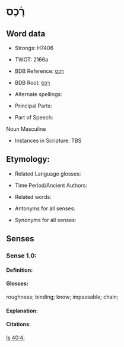 # רֶ֫כֶס

<!-- Status: S2="NeedsEdits" -->
<!-- Lexica used for edits:   -->

## Word data

* Strongs: H7406

* TWOT: 2166a

* BDB Reference: [רֶ֫כֶס](rc://en/bdb/dict/t.ct.ab)

* BDB Root: [רכס](rc://en/bdb/dict/t.ct.aa)

* Alternate spellings:

* Principal Parts:

* Part of Speech:

Noun Masculine 

* Instances in Scripture: TBS

## Etymology:

* Related Language glosses:

* Time Period/Ancient Authors:

* Related words:

* Antonyms for all senses:

* Synonyms for all senses:

## Senses

### Sense 1.0:

#### Definition:

#### Glosses:

roughness; binding; know; impassable; chain; 

#### Explanation:

#### Citations:

[Is 40:4](rc://he/uhb/book/isa/40/4); 

